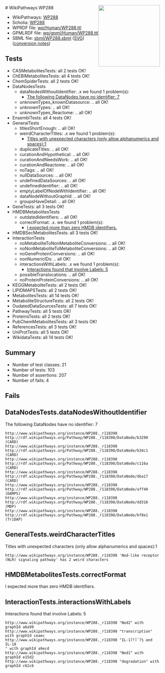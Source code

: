 <img style="float: right; width: 200px" src="../logo.png" />
# WikiPathways WP288

* WikiPathways: [WP288](https://identifiers.org/wikipathways:WP288)
* Scholia: [WP288](https://scholia.toolforge.org/wikipathways/WP288)
* WPRDF file: [wp/Human/WP288.ttl](../wp/Human/WP288.ttl)
* GPMLRDF file: [wp/gpml/Human/WP288.ttl](../wp/gpml/Human/WP288.ttl)
* SBML file: [sbml/WP288.sbml](../sbml/WP288.sbml) ([SVG](../sbml/WP288.svg)) ([conversion notes](../sbml/WP288.txt))

## Tests
* CASMetabolitesTests: all 2 tests OK!
* ChEBIMetabolitesTests: all 4 tests OK!
* ChemSpiderTests: all 2 tests OK!
* DataNodesTests
    * dataNodesWithoutIdentifier: .x we found 1 problem(s):
        * [The following DataNodes have no identifier: 7](#d2d32fa6)
    * unknownTypes_knownDatasource: .. all OK!
    * unknownTypes: .. all OK!
    * unknownTypes_Reactome: .. all OK!
* EnsemblTests: all 4 tests OK!
* GeneralTests
    * titlesShortEnough: .. all OK!
    * weirdCharacterTitles: .x we found 1 problem(s):
        * [Titles with unexpected characters (only allow alphanumerics and spaces):1](#fda87b3f)
    * duplicateTitles: .. all OK!
    * curationAndHypothetical: .. all OK!
    * curationAndNeedsWork: .. all OK!
    * curationAndReactome: .. all OK!
    * noTags: .. all OK!
    * nullDataSources: .. all OK!
    * undefinedDataSources: .. all OK!
    * undefinedIdentifier: .. all OK!
    * emptyLabelOfNodeWithIdentifier: .. all OK!
    * dataNodeWithoutGraphId: .. all OK!
    * groupsHaveDetail: .. all OK!
* GeneTests: all 3 tests OK!
* HMDBMetabolitesTests
    * outdatedIdentifiers: .. all OK!
    * correctFormat: .x. we found 1 problem(s):
        * [I expected more than zero HMDB identifiers.](#ad154c1e)
* HMDBSecMetabolitesTests: all 3 tests OK!
* InteractionTests
    * noMetaboliteToNonMetaboliteConversions: .. all OK!
    * noNonMetaboliteToMetaboliteConversions: .. all OK!
    * noGeneProteinConversions: .. all OK!
    * nonNumericIDs: .. all OK!
    * interactionsWithLabels: .x we found 1 problem(s):
        * [Interactions found that involve Labels: 5](#630d267c)
    * possibleTranslocations: .. all OK!
    * noProteinProteinConversions: .. all OK!
* KEGGMetaboliteTests: all 2 tests OK!
* LIPIDMAPSTests: all 2 tests OK!
* MetabolitesTests: all 14 tests OK!
* MetaboliteStructureTests: all 2 tests OK!
* OudatedDataSourcesTests: all 7 tests OK!
* PathwayTests: all 5 tests OK!
* ProteinsTests: all 2 tests OK!
* PubChemMetabolitesTests: all 3 tests OK!
* ReferencesTests: all 3 tests OK!
* UniProtTests: all 5 tests OK!
* WikidataTests: all 14 tests OK!


## Summary

* Number of test classes: 21
* Number of tests: 103
* Number of assertions: 207
* Number of fails: 4

## Fails

<a name="d2d32fa6" />

## DataNodesTests.dataNodesWithoutIdentifier

The following DataNodes have no identifier: 7
```
http://www.wikipathways.org/instance/WP288._r118398 http://rdf.wikipathways.org/Pathway/WP288._r118398/DataNode/b3290 (CARD)
http://www.wikipathways.org/instance/WP288._r118398 http://rdf.wikipathways.org/Pathway/WP288._r118398/DataNode/b34c1 (CARD)
http://www.wikipathways.org/instance/WP288._r118398 http://rdf.wikipathways.org/Pathway/WP288._r118398/DataNode/c116a (CARD)
http://www.wikipathways.org/instance/WP288._r118398 http://rdf.wikipathways.org/Pathway/WP288._r118398/DataNode/dba17 (CARD)
http://www.wikipathways.org/instance/WP288._r118398 http://rdf.wikipathways.org/Pathway/WP288._r118398/DataNode/aff40 (DAMPS)
http://www.wikipathways.org/instance/WP288._r118398 http://rdf.wikipathways.org/Pathway/WP288._r118398/DataNode/dd316 (MDP)
http://www.wikipathways.org/instance/WP288._r118398 http://rdf.wikipathways.org/Pathway/WP288._r118398/DataNode/bf8e1 (TriDAP)
```

<a name="fda87b3f" />

## GeneralTests.weirdCharacterTitles

Titles with unexpected characters (only allow alphanumerics and spaces):1
```
http://www.wikipathways.org/instance/WP288._r118398 'Nod-like receptor (NLR) signaling pathway' has 2 weird characters
```

<a name="ad154c1e" />

## HMDBMetabolitesTests.correctFormat

I expected more than zero HMDB identifiers.
<a name="630d267c" />

## InteractionTests.interactionsWithLabels

Interactions found that involve Labels: 5
```
http://www.wikipathways.org/instance/WP288._r118398 "Nod2" with graphId a6a99
http://www.wikipathways.org/instance/WP288._r118398 "transcription" with graphId ceaec
http://www.wikipathways.org/instance/WP288._r118398 "IL-1أ¯آ؟آ½ and IL-18
" with graphId a9ecd
http://www.wikipathways.org/instance/WP288._r118398 "Nod1" with graphId e15d2
http://www.wikipathways.org/instance/WP288._r118398 "degradation" with graphId c62c6
```

